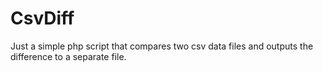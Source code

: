 # CsvDiff
Just a simple php script that compares two csv data files and outputs the difference to a separate file.
